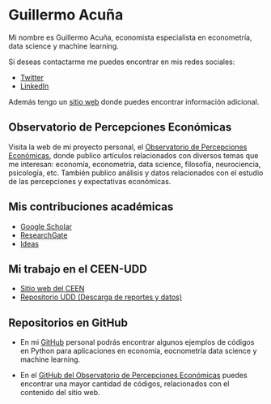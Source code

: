 # Guillermo Acuña
Mi nombre es Guillermo Acuña, economista especialista en econometría, data science y machine learning. 

Si deseas contactarme me puedes encontrar en mis redes sociales:
- [Twitter](https://twitter.com/guillermoacuna)
- [LinkedIn](https://www.linkedin.com/in/guillermoacuna/)

Además tengo un [sitio web](https://sites.google.com/view/guillermoacunaweb/home) donde puedes encontrar información adicional.

## Observatorio de Percepciones Económicas
Visita la web de mi proyecto personal, el [Observatorio de Percepciones Económicas](https://www.percepcioneseconomicas.cl/), donde publico artículos relacionados con diversos temas que me interesan: economía, econometría, data science, filosofía, neurociencia, psicología, etc. También publico análisis y datos relacionados con el estudio de las percepciones y expectativas económicas.

## Mis contribuciones académicas
- [Google Scholar](https://scholar.google.cl/citations?user=lV-J7MsAAAAJ&hl)
- [ResearchGate](https://www.researchgate.net/profile/Guillermo_Acuna3)
- [Ideas](https://ideas.repec.org/e/pac70.html)

## Mi trabajo en el CEEN-UDD
- [Sitio web del CEEN](https://ceen.udd.cl/)
- [Repositorio UDD (Descarga de reportes y datos)](https://repositorio.udd.cl/handle/11447/108)

## Repositorios en GitHub
- En mi [GitHub](https://github.com/guillermo-acuna/guillermo-acuna.github.io) personal podrás encontrar algunos ejemplos de códigos en Python para aplicaciones en economía, eocnometría data science y machine learning.

- En el [GitHub del Observatorio de Percepciones Económicas](https://github.com/percepcioneseconomicas) puedes encontrar una mayor cantidad de códigos, relacionados con el contenido del sitio web.
